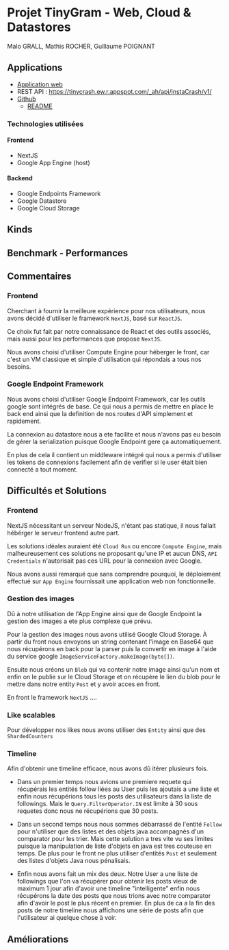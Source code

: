 # Projet TinyGram - Web, Cloud & Datastores
Malo GRALL, Mathis ROCHER, Guillaume POIGNANT

## Applications
- [Application web](http://univ-cloud.ew.r.appspot.com/)
- REST API : https://tinycrash.ew.r.appspot.com/_ah/api/instaCrash/v1/
- [Github](https://github.com/grallm/m1-google-cloud/)
  - [README](https://github.com/grallm/m1-google-cloud/blob/main/README.md)

### Technologies utilisées
#### Frontend
- NextJS
- Google App Engine (host)

#### Backend
- Google Endpoints Framework
- Google Datastore
- Google Cloud Storage


## Kinds

## Benchmark - Performances


## Commentaires
### Frontend
Cherchant à fournir la meilleure expérience pour nos utilisateurs, nous avons décidé d'utiliser le framework `NextJS`, basé sur `ReactJS`.

Ce choix fut fait par notre connaissance de React et des outils associés, mais aussi pour les performances que propose `NextJS`.

Nous avons choisi d'utiliser Compute Engine pour héberger le front, car c'est un VM classique et simple d'utilisation qui répondais a tous nos besoins. 

### Google Endpoint Framework

Nous avons choisi d'utiliser Google Endpoint Framework, car les outils google sont intégrés de base. Ce qui nous a permis 
de mettre en place le back end ainsi que la definition de nos routes d'API simplement et rapidement.

La connexion au datastore nous a ete facilite et nous n'avons pas eu besoin de gérer la serialization puisque Google Endpoint gere ça automatiquement. 

En plus de cela il contient un middleware intégré qui nous a permis d'utiliser les tokens de connexions facilement afin de verifier
si le user était bien connecté a tout moment.

## Difficultés et Solutions
### Frontend
NextJS nécessitant un serveur NodeJS, n'étant pas statique, il nous fallait hébérger le serveur frontend autre part.

Les solutions idéales auraient été `Cloud Run` ou encore `Compute Engine`, mais malheureusement ces solutions ne proposant qu'une IP et aucun DNS, `API Credentials` n'autorisait pas ces URL pour la connexion avec Google.

Nous avons aussi remarqué que sans comprendre pourquoi, le déploiement effectué sur `App Engine` fournissait une application web non fonctionnelle.

### Gestion des images

Dû à notre utilisation de l'App Engine ainsi que de Google Endpoint la gestion des images a ete plus complexe que prévu. 

Pour la gestion des images nous avons utilisé Google Cloud Storage. À partir du front nous envoyons un string contenant
l'image en Base64 que nous récupérons en back pour la parser puis la convertir en image à l'aide du service google ```ImageServiceFactory.makeImage(byte[])```.

Ensuite nous créons un ```Blob``` qui va contenir notre image ainsi qu'un nom et enfin on le publie sur le Cloud Storage 
et on récupère le lien du blob pour le mettre dans notre entity ```Post``` et y avoir acces en front.

En front le framework ```NextJS``` ....

### Like scalables 
Pour développer nos likes nous avons utiliser des ```Entity``` ainsi que des ```ShardedCounters``` 

### Timeline
Afin d'obtenir une timeline efficace, nous avons dû itérer plusieurs fois. 

- Dans un premier temps nous avions une premiere requete qui récupérais les entités follow liées au User puis les ajoutais 
a une liste et enfin nous récupérions tous les posts des utilisateurs dans la liste de followings.
Mais le ```Query.FilterOperator.IN``` est limite à 30 sous requetes donc nous ne récupérions que 30 posts. 

- Dans un second temps nous nous sommes débarrassé de l'entité ```Follow``` pour n'utiliser que des listes et des objets java 
accompagnés d'un comparator pour les trier. Mais cette solution a tres vite vu ses limites puisque la manipulation de liste 
d'objets en java est tres couteuse en temps.
De plus pour le front ne plus utiliser d'entités ```Post``` et seulement des listes d'objets Java nous pénalisais.

- Enfin nous avons fait un mix des deux. Notre User a une liste de followings que l'on va récupérer pour obtenir les posts
vieux de maximum 1 jour afin d'avoir une timeline "intelligente" enfin nous récupérons la date des posts que nous trions avec notre
comparator afin d'avoir le post le plus récent en premier. En plus de ca a la fin des posts de notre timeline nous affichons une 
série de posts afin que l'utilisateur ai quelque chose à voir.


## Améliorations
